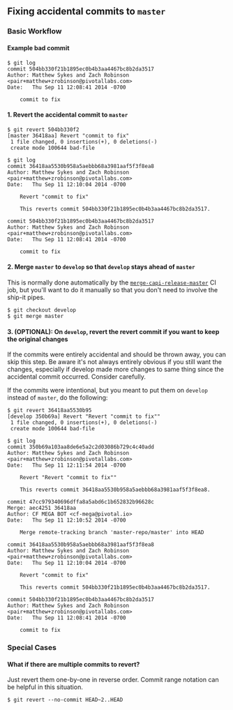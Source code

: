 ## Fixing accidental commits to `master`

### Basic Workflow

#### Example bad commit

```
$ git log
commit 504bb330f21b1895ec0b4b3aa4467bc8b2da3517
Author: Matthew Sykes and Zach Robinson <pair+matthew+zrobinson@pivotallabs.com>
Date:   Thu Sep 11 12:08:41 2014 -0700

    commit to fix
```

#### 1. Revert the accidental commit to `master`

```
$ git revert 504bb330f2
[master 36418aa] Revert "commit to fix"
 1 file changed, 0 insertions(+), 0 deletions(-)
 create mode 100644 bad-file

$ git log
commit 36418aa5530b958a5aebbb68a3981aaf5f3f8ea8
Author: Matthew Sykes and Zach Robinson <pair+matthew+zrobinson@pivotallabs.com>
Date:   Thu Sep 11 12:10:04 2014 -0700

    Revert "commit to fix"

    This reverts commit 504bb330f21b1895ec0b4b3aa4467bc8b2da3517.

commit 504bb330f21b1895ec0b4b3aa4467bc8b2da3517
Author: Matthew Sykes and Zach Robinson <pair+matthew+zrobinson@pivotallabs.com>
Date:   Thu Sep 11 12:08:41 2014 -0700

    commit to fix

```

#### 2. Merge `master` to `develop` so that `develop` stays ahead of `master`

This is normally done automatically by the [`merge-capi-release-master`](https://capi.ci.cf-app.com/teams/main/pipelines/capi/jobs/merge-capi-release-master/) CI job, but you'll want to do it manually so that you don't need to involve the ship-it pipes.

```
$ git checkout develop
$ git merge master
```

#### 3. (OPTIONAL): On `develop`, revert the revert commit if you want to keep the original changes

If the commits were entirely accidental and should be thrown away, you can skip this step. Be aware it's not always entirely obvious if you still want the changes, especially if develop made more changes to same thing since the accidental commit occurred. Consider carefully.

If the commits were intentional, but you meant to put them on `develop` instead of `master`, do the following:

```
$ git revert 36418aa5530b95
[develop 350b69a] Revert "Revert "commit to fix""
 1 file changed, 0 insertions(+), 0 deletions(-)
 create mode 100644 bad-file

$ git log
commit 350b69a103aa8de6e5a2c2d03086b729c4c40add
Author: Matthew Sykes and Zach Robinson <pair+matthew+zrobinson@pivotallabs.com>
Date:   Thu Sep 11 12:11:54 2014 -0700

    Revert "Revert "commit to fix""

    This reverts commit 36418aa5530b958a5aebbb68a3981aaf5f3f8ea8.

commit 47cc979340696dffa8a5abd6c1b652832b96628c
Merge: aec4251 36418aa
Author: CF MEGA BOT <cf-mega@pivotal.io>
Date:   Thu Sep 11 12:10:52 2014 -0700

    Merge remote-tracking branch 'master-repo/master' into HEAD

commit 36418aa5530b958a5aebbb68a3981aaf5f3f8ea8
Author: Matthew Sykes and Zach Robinson <pair+matthew+zrobinson@pivotallabs.com>
Date:   Thu Sep 11 12:10:04 2014 -0700

    Revert "commit to fix"

    This reverts commit 504bb330f21b1895ec0b4b3aa4467bc8b2da3517.

commit 504bb330f21b1895ec0b4b3aa4467bc8b2da3517
Author: Matthew Sykes and Zach Robinson <pair+matthew+zrobinson@pivotallabs.com>
Date:   Thu Sep 11 12:08:41 2014 -0700

    commit to fix
```

### Special Cases

#### What if there are multiple commits to revert?

Just revert them one-by-one in reverse order. Commit range notation can be helpful in this situation.

```
$ git revert --no-commit HEAD~2..HEAD
```
